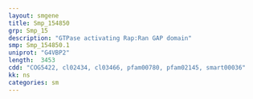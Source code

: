 ```yaml
---
layout: smgene
title: Smp_154850
grp: Smp_15
description: "GTPase activating Rap:Ran GAP domain"
smp: Smp_154850.1
uniprot: "G4VBP2"
length:  3453
cdd: "COG5422, cl02434, cl03466, pfam00780, pfam02145, smart00036"
kk: ns
categories: sm
---
```

